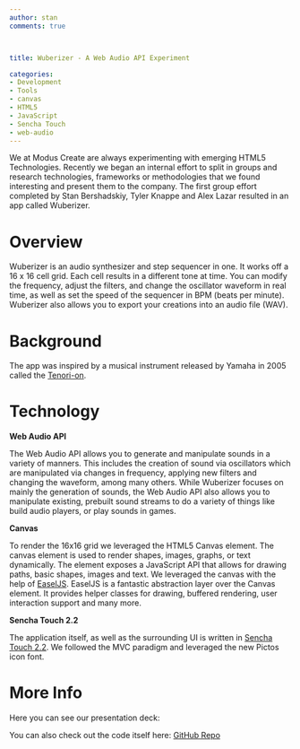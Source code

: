 ```yaml
---
author: stan
comments: true



title: Wuberizer - A Web Audio API Experiment

categories:
- Development
- Tools
- canvas
- HTML5
- JavaScript
- Sencha Touch
- web-audio
---
```


We at Modus Create are always experimenting with emerging HTML5 Technologies. Recently we began an internal effort to split in groups and research technologies, frameworks or methodologies that we found interesting and present them to the company. The first group effort completed by Stan Bershadskiy, Tyler Knappe and Alex Lazar resulted in an app called Wuberizer.





# Overview





Wuberizer is an audio synthesizer and step sequencer in one. It works off a 16 x 16 cell grid. Each cell results in a different tone at time. You can modify the frequency, adjust the filters, and change the oscillator waveform in real time, as well as set the speed of the sequencer in BPM (beats per minute). Wuberizer also allows you to export your creations into an audio file (WAV).





# Background





The app was inspired by a musical instrument released by Yamaha in 2005 called the [Tenori-on](http://tenori-onusa.com/).







# Technology





**Web Audio API**





The Web Audio API allows you to generate and manipulate sounds in a variety of manners. This includes the creation of sound via oscillators which are manipulated via changes in frequency, applying new filters and changing the waveform, among many others. While Wuberizer focuses on mainly the generation of sounds, the Web Audio API also allows you to manipulate existing, prebuilt sound streams to do a variety of things like build audio players, or play sounds in games.





**Canvas**





To render the 16x16 grid we leveraged the HTML5 Canvas element. The canvas element is used to render shapes, images, graphs, or text dynamically. The element exposes a JavaScript API that allows for drawing paths, basic shapes, images and text. We leveraged the canvas with the help of [EaselJS](http://createjs.com/#!/EaselJS). EaselJS is a fantastic abstraction layer over the Canvas element. It provides helper classes for drawing, buffered rendering, user interaction support and many more.





**Sencha Touch 2.2**





The application itself, as well as the surrounding UI is written in [Sencha Touch 2.2](http://sencha.com/products/touch/). We followed the MVC paradigm and leveraged the new Pictos icon font.





# More Info





Here you can see our presentation deck:







You can also check out the code itself here: [GitHub Repo](https://github.com/ModusCreateOrg/web-audio-api)



